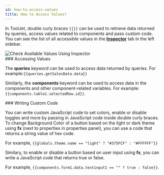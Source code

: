 ```yaml
---
id: how-to-access-values
title: How to Access Values?
---
```



In ToolJet, double curly braces `{{}}` can be used to retrieve data returned by queries, access values related to components and pass custom code. You can see the list of all accessible values in the **[Inspector](/docs/how-to/use-inspector/)** tab in the left sidebar. 

<div style={{textAlign: 'center'}}>
    <img style={{padding: '10px'}} className="screenshot-full" src="/img/tooljet-concepts/writing-custom-code/inspector.png" alt="Check Available Values Using Inspector" />
</div>

<div>
### Accessing Values

The **queries** keyword can be used to access data returned by queries. For example:`{{queries.getSalesData.data}}`

Similarly, the **components** keyword can be used to access data in the components and other component-related variables. For example: `{{components.table1.selectedRow.id}}`.


</div>

<div>
### Writing Custom Code 

You can write custom JavaScript code to set colors, enable or disable toggles and more by passing in JavaScript code inside double curly braces. To change Background Color of a button based on the light or dark theme using **fx** (next to properties in properties panel), you can use a code that returns a string value of hex code. <br/>

For example, `{{globals.theme.name == "light" ? "#375FCF" : "#FFFFFF"}}`

Similary, to enable or disable a button based on user input using **fx**, you can write a JavaScript code that returns true or false. <br/>

For example, `{{components.form1.data.textinput1 == "" ? true : false}}`.

</div>
